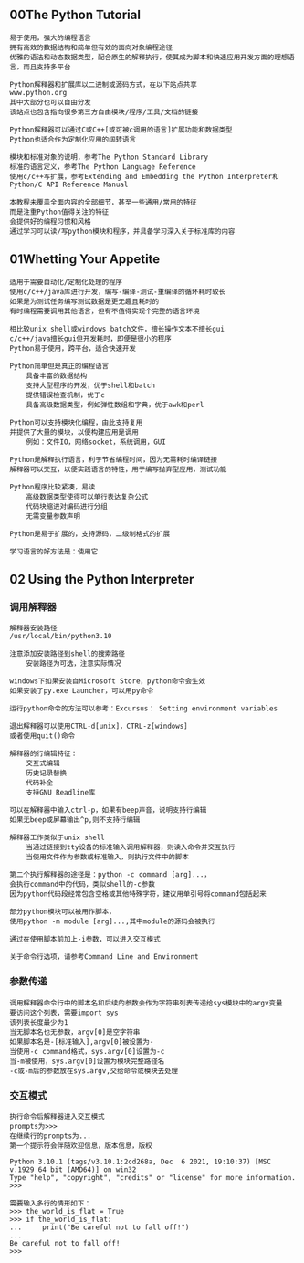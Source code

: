 ## 00The Python Tutorial

    易于使用，强大的编程语言  
    拥有高效的数据结构和简单但有效的面向对象编程途径  
    优雅的语法和动态数据类型，配合原生的解释执行，使其成为脚本和快速应用开发方面的理想语言，而且支持多平台

    Python解释器和扩展库以二进制或源码方式，在以下站点共享  
    www.python.org  
    其中大部分也可以自由分发  
    该站点也包含指向很多第三方自由模块/程序/工具/文档的链接  

    Python解释器可以通过C或C++[或可被c调用的语言]扩展功能和数据类型  
    Python也适合作为定制化应用的阔转语言  

    模块和标准对象的说明，参考The Python Standard Library  
    标准的语言定义，参考The Python Language Reference  
    使用c/c++写扩展，参考Extending and Embedding the Python Interpreter和Python/C API Reference Manual  

    本教程未覆盖全面内容的全部细节，甚至一些通用/常用的特征  
    而是注重Python值得关注的特征  
    会提供好的编程习惯和风格  
    通过学习可以读/写python模块和程序，并具备学习深入关于标准库的内容

## 01Whetting Your Appetite

    适用于需要自动化/定制化处理的程序  
    使用c/c++/java库进行开发，编写-编译-测试-重编译的循环耗时较长  
    如果是为测试任务编写测试数据是更无趣且耗时的  
    有时编程需要调用其他语言，但有不值得实现个完整的语言环境  

    相比较unix shell或windows batch文件，擅长操作文本不擅长gui  
    c/c++/java擅长gui但开发耗时，即便是很小的程序  
    Python易于使用，跨平台，适合快速开发  

    Python简单但是真正的编程语言  
        具备丰富的数据结构  
        支持大型程序的开发，优于shell和batch  
        提供错误检查机制，优于c  
        具备高级数据类型，例如弹性数组和字典，优于awk和perl  

    Python可以支持模块化编程，由此支持复用  
    并提供了大量的模块，以便构建应用是调用  
        例如：文件IO，网络socket，系统调用，GUI  

    Python是解释执行语言，利于节省编程时间，因为无需耗时编译链接  
    解释器可以交互，以便实践语言的特性，用于编写抛弃型应用，测试功能  

    Python程序比较紧凑，易读  
        高级数据类型使得可以单行表达复杂公式  
        代码块缩进对编码进行分组  
        无需变量参数声明  

    Python是易于扩展的，支持源码，二级制格式的扩展  

    学习语言的好方法是：使用它 

## 02 Using the Python Interpreter  

### 调用解释器  

    解释器安装路径  
    /usr/local/bin/python3.10  

    注意添加安装路径到shell的搜索路径  
        安装路径为可选，注意实际情况  

    windows下如果安装自Microsoft Store，python命令会生效  
    如果安装了py.exe Launcher，可以用py命令  

    运行python命令的方法可以参考：Excursus： Setting environment variables  

    退出解释器可以使用CTRL-d[unix]，CTRL-z[windows]  
    或者使用quit()命令  

    解释器的行编辑特征：  
        交互式编辑
        历史记录替换  
        代码补全  
        支持GNU Readline库  

    可以在解释器中输入ctrl-p，如果有beep声音，说明支持行编辑  
    如果无beep或屏幕输出^p,则不支持行编辑  

    解释器工作类似于unix shell  
        当通过链接到tty设备的标准输入调用解释器，则读入命令并交互执行  
        当使用文件作为参数或标准输入，则执行文件中的脚本  

    第二个执行解释器的途径是：python -c command [arg]...，  
    会执行command中的代码，类似shell的-c参数  
    因为python代码段经常包含空格或其他特殊字符，建议用单引号将command包括起来  

    部分python模块可以被用作脚本，  
    使用python -m module [arg]...,其中module的源码会被执行  

    通过在使用脚本前加上-i参数，可以进入交互模式  

    关于命令行选项，请参考Command Line and Environment  

### 参数传递  
    调用解释器命令行中的脚本名和后续的参数会作为字符串列表传递给sys模块中的argv变量  
    要访问这个列表，需要import sys  
    该列表长度最少为1  
    当无脚本名也无参数，argv[0]是空字符串  
    如果脚本名是-[标准输入],argv[0]被设置为-  
    当使用-c command格式，sys.argv[0]设置为-c  
    当-m被使用，sys.argv[0]设置为模块完整路径名  
    -c或-m后的参数放在sys.argv,交给命令或模块去处理  

### 交互模式  
    执行命令后解释器进入交互模式  
    prompts为>>>
    在继续行的prompts为...  
    第一个提示符会伴随欢迎信息，版本信息，版权  
    
    Python 3.10.1 (tags/v3.10.1:2cd268a, Dec  6 2021, 19:10:37) [MSC v.1929 64 bit (AMD64)] on win32
    Type "help", "copyright", "credits" or "license" for more information.
    >>>

    需要输入多行的情形如下：  
    >>> the_world_is_flat = True
    >>> if the_world_is_flat:
    ...     print("Be careful not to fall off!")
    ... 
    Be careful not to fall off!
    >>>
    
         